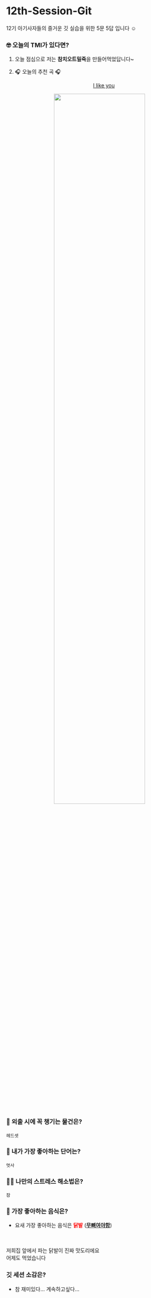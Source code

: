 # 12th-Session-Git
12기 아기사자들의 즐거운 깃 실습을 위한 5문 5답 입니다 ☺️

### 🤓 오늘의 TMI가 있다면?

1. 오늘 점심으로 저는 **참치오트밀죽**을 만들어먹었답니다~ 

2. 🎧 오늘의 추천 곡 🎧 
<br> <p align="center">[I like you](https://youtu.be/4lkaL5z-dLk?si=ul7NiyFbd8Sy1Ldd)</p>
<p align="center">
<img src="https://www.rollingstone.com/wp-content/uploads/2022/07/post-malone-doja-cat-i-like-you-1800.jpg" width = 70%></img></p>

### 🎒 외출 시에 꼭 챙기는 물건은?

`헤드셋`

### 🤙 내가 가장 좋아하는 단어는?

`멋사`

### 🧘‍♀️ 나만의 스트레스 해소법은?

`잠`

### 🍧 가장 좋아하는 음식은?

- 요새 가장 좋아하는 음식은 <span style="color: red">**닭발**</span> (<u>**무뼈여야함**</u>)
<br>
<br>
저희집 앞에서 파는 닭발이 진짜 맛도리에요
<br>
어제도 먹었습니다

### 깃 세션 소감은?
 
- 참 재미있다... 계속하고싶다... 